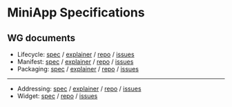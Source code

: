 # MiniApp Specifications

## WG documents

* Lifecycle: [spec](https://w3c.github.io/miniapp-lifecycle/) / [explainer](https://github.com/w3c/miniapp-lifecycle/blob/main/docs/explainer.md) / [repo](https://github.com/w3c/miniapp-lifecycle) / [issues](https://github.com/w3c/miniapp-lifecycle/issues)
* Manifest: [spec](https://w3c.github.io/miniapp-manifest/) / [explainer](https://github.com/w3c/miniapp-manifest/blob/main/docs/explainer.md) / [repo](https://github.com/w3c/miniapp-manifest) / [issues](https://github.com/w3c/miniapp-manifest/issues)
* Packaging: [spec](https://w3c.github.io/miniapp-packaging/) / [explainer](https://github.com/w3c/miniapp-packaging/blob/main/docs/explainer.md) / [repo](https://github.com/w3c/miniapp-packaging) / [issues](https://github.com/w3c/miniapp-packaging/issues)

* * *

* Addressing: [spec](https://w3c.github.io/miniapp-addressing/) / [explainer](https://github.com/w3c/miniapp-addressing/blob/main/docs/explainer.md) / [repo](https://github.com/w3c/miniapp-addressing) / [issues](https://github.com/w3c/miniapp-addressing/issues)
* Widget: [spec](https://w3c.github.io/miniapp-widget/req/) / [repo](https://github.com/w3c/miniapp-widget/issues) / [issues](https://github.com/w3c/miniapp-widget/issues)